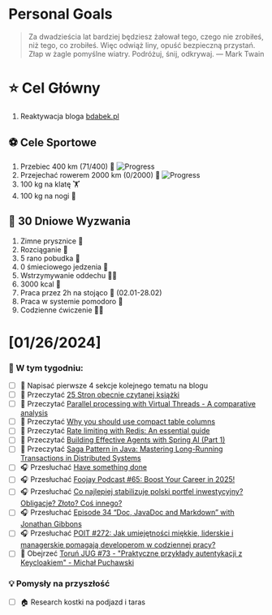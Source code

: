 
Personal Goals
==============
> Za dwadzieścia lat bardziej będziesz żałował tego, czego nie zrobiłeś, niż tego, co zrobiłeś. Więc odwiąż liny, opuść bezpieczną przystań. Złap w żagle pomyślne wiatry. Podróżuj, śnij, odkrywaj.
> — Mark Twain

# ⭐ Cel Główny
1. Reaktywacja bloga [bdabek.pl](https://www.bdabek.pl/)

## ⚽️ Cele Sportowe
1. Przebiec 400 km (71/400) 🏃 ![Progress](https://geps.dev/progress/17/)
2. Przejechać rowerem 2000 km (0/2000) 🚴 ![Progress](https://geps.dev/progress/0/)
3. 100 kg na klatę  🏋️
4. 100 kg na nogi 🦵

## 🎯 30 Dniowe Wyzwania
1. Zimne prysznice 🚿
2. Rozciąganie 🧘
3. 5 rano pobudka 🌅
4. 0 śmieciowego jedzenia 🍔
5. Wstrzymywanie oddechu 😮‍💨
6. 3000 kcal 🍌
7. Praca przez 2h na stojąco 🧍 (02.01-28.02)
8. Praca w systemie pomodoro 🍅
9. Codzienne ćwiczenie 🏋️‍♂️

# [01/26/2024]
### 🚧 W tym tygodniu:
- [ ] 📝 Napisać pierwsze 4 sekcje kolejnego tematu na blogu
- [ ] 📗 Przeczytać [25 Stron obecnie czytanej książki](https://github.com/BartoszDabek/bdabek.pl/blob/master/miscellaneous/books.md)
- [ ] 📗 Przeczytać [Parallel processing with Virtual Threads - A comparative analysis](https://www.dhaval-shah.com/parallel-processing-virtual-threads-reactor-vs-jdk/)
- [ ] 📗 Przeczytać [Why you should use compact table columns](https://vladmihalcea.com/compact-table-columns/)
- [ ] 📗 Przeczytać [Rate limiting with Redis: An essential guide](https://foojay.io/today/rate-limiting-with-redis-an-essential-guide/)
- [ ] 📗 Przeczytać [Building Effective Agents with Spring AI (Part 1)](https://spring.io/blog/2025/01/21/spring-ai-agentic-patterns)
- [ ] 📗 Przeczytać [Saga Pattern in Java: Mastering Long-Running Transactions in Distributed Systems](https://java-design-patterns.com/patterns/saga/)
- [ ] 🎧 Przesłuchać [Have something done](https://kwadransnaangielski.pl/lekcja/lekcja-343-have-something-done/)
- [ ] 🎧 Przesłuchać [Foojay Podcast #65: Boost Your Career in 2025!](https://foojay.io/today/foojay-podcast-65/)
- [ ] 🎧 Przesłuchać [Co najlepiej stabilizuje polski portfel inwestycyjny? Obligacje? Złoto? Coś innego?](https://inwestomat.eu/co-najlepiej-stabilizuje-polski-portfel-inwestycyjny/)
- [ ] 🎧 Przesłuchać [Episode 34 “Doc, JavaDoc and Markdown” with Jonathan Gibbons](https://inside.java/2025/01/21/podcast-034/)
- [ ] 🎧 Przesłuchać [POIT #272: Jak umiejętności miękkie, liderskie i managerskie pomagają developerom w codziennej pracy?](https://porozmawiajmyoit.pl/poit-272-jak-umiejetnosci-miekkie-liderskie-i-managerskie-pomagaja-developerom-w-codziennej-pracy/)
- [ ] 🎥 Obejrzeć [Toruń JUG #73 - "Praktyczne przykłady autentykacji z Keycloakiem" - Michał Puchawski](https://youtu.be/JGl89Kq8BGc)

### 💡 Pomysły na przyszłość
- [ ] 🏠 Research kostki na podjazd i taras
